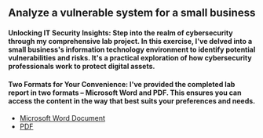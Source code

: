 <h2>Analyze a vulnerable system for a small business</h2>
<h4>Unlocking IT Security Insights: Step into the realm of cybersecurity through my comprehensive lab project. In this exercise, I've delved into a small business's information technology environment to identify potential vulnerabilities and risks. It's a practical exploration of how cybersecurity professionals work to protect digital assets.</h4>

<h4>Two Formats for Your Convenience: I've provided the completed lab report in two formats – Microsoft Word and PDF. This ensures you can access the content in the way that best suits your preferences and needs.</h4>

- [Microsoft Word Document](https://github.com/pbroding/analyze-a-vulnerable-system-for-a-small-business/blob/main/Vulnerability-assessment-report-PB.docx)
- [PDF](https://github.com/pbroding/analyze-a-vulnerable-system-for-a-small-business/blob/main/Vulnerability-assessment-report-PB.pdf)
